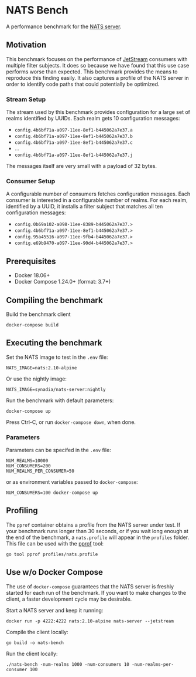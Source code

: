 # NATS Bench

A performance benchmark for the [NATS server](https://github.com/nats-io/nats-server).

## Motivation

This benchmark focuses on the performance of [JetStream](https://docs.nats.io/nats-concepts/jetstream) consumers with multiple filter subjects. It does so because we have found that this use case performs worse than expected. This benchmark provides the means to reproduce this finding easily. It also captures a profile of the NATS server in order to identify code paths that could potentially be optimized.

### Stream Setup

The stream used by this benchmark provides configuration for a large set of realms identified by UUIDs. Each realm gets 10 configuration messages:

- `config.4b6bf71a-a097-11ee-8ef1-b445062a7e37.a`
- `config.4b6bf71a-a097-11ee-8ef1-b445062a7e37.b`
- `config.4b6bf71a-a097-11ee-8ef1-b445062a7e37.c`
- ...
- `config.4b6bf71a-a097-11ee-8ef1-b445062a7e37.j`

The messages itself are very small with a payload of 32 bytes.

### Consumer Setup

A configurable number of consumers fetches configuration messages. Each consumer is interested in a configurable number of realms. For each realm, identified by a UUID, it installs a filter subject that matches all ten configuration messages:

- `config.0b69a102-a098-11ee-8389-b445062a7e37.>`
- `config.4b6bf71a-a097-11ee-8ef1-b445062a7e37.>`
- `config.95a45516-a097-11ee-9fb4-b445062a7e37.>`
- `config.e69b9470-a097-11ee-90d4-b445062a7e37.>`

## Prerequisites

- Docker 18.06+
- Docker Compose 1.24.0+ (format: 3.7+)

## Compiling the benchmark

Build the benchmark client

```shell
docker-compose build
```

## Executing the benchmark

Set the NATS image to test in the `.env` file:

```shell
NATS_IMAGE=nats:2.10-alpine
```

Or use the nightly image:

```shell
NATS_IMAGE=synadia/nats-server:nightly
```

Run the benchmark with default parameters:

```shell
docker-compose up
```

Press Ctrl-C, or run `docker-compose down`, when done.

### Parameters

Parameters can be specifed in the `.env` file:

```shell
NUM_REALMS=10000
NUM_CONSUMERS=200
NUM_REALMS_PER_CONSUMER=50
```

or as environment variables passed to `docker-compose`:

```shell
NUM_CONSUMERS=100 docker-compose up
```

## Profiling

The `pprof` container obtains a profile from the NATS server under test. If your benchmark runs longer than 30 seconds, or if you wait long enough at the end of the benchmark, a `nats.profile` will appear in the `profiles`
folder. This file can be used with the [pprof](https://pkg.go.dev/net/http/pprof) tool:

```shell
go tool pprof profiles/nats.profile
```

## Use w/o Docker Compose

The use of `docker-compose` guarantees that the NATS server is freshly started for each run of the benchmark. If you want to make changes to the client, a faster development cycle may be desirable.

Start a NATS server and keep it running:

```shell
docker run -p 4222:4222 nats:2.10-alpine nats-server --jetstream
```

Compile the client locally:

```shell
go build -o nats-bench
```

Run the client locally:

```shell
./nats-bench -num-realms 1000 -num-consumers 10 -num-realms-per-consumer 100
```
